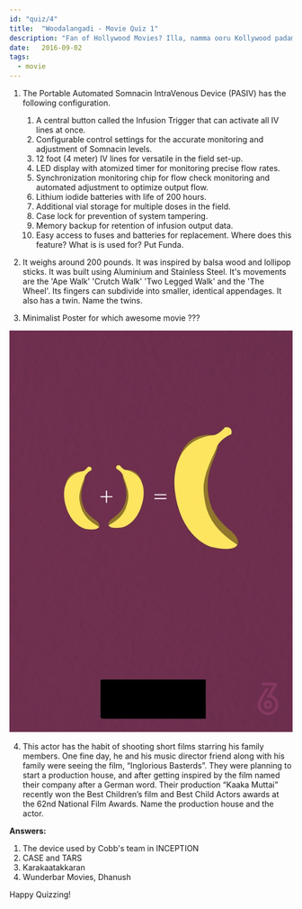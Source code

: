 ```yaml
---
id: "quiz/4"
title:  "Woodalangadi - Movie Quiz 1"
description: "Fan of Hollywood Movies? Illa, namma ooru Kollywood padama? This quiz has both!"
date:   2016-09-02
tags:
  - movie
---
```



1. The Portable Automated Somnacin IntraVenous Device (PASIV) has the following configuration.
    1. A central button called the Infusion Trigger that can activate all IV lines at once.
    2. Configurable control settings for the accurate monitoring and adjustment of Somnacin levels.
    3. 12 foot (4 meter) IV lines for versatile in the field set-up.
    4. LED display with atomized timer for monitoring precise flow rates.
    5. Synchronization monitoring chip for flow check monitoring and automated adjustment to optimize output flow.
    6. Lithium iodide batteries with life of 200 hours.
    7. Additional vial storage for multiple doses in the field.
    8. Case lock for prevention of system tampering.
    9. Memory backup for retention of infusion output data.
    10. Easy access to fuses and batteries for replacement. Where does this feature? What is is used for? Put Funda.

2. It weighs around 200 pounds. It was inspired by balsa wood and lollipop sticks. It was built using Aluminium and Stainless Steel. It's movements are the 'Ape Walk' 'Crutch Walk' 'Two Legged Walk' and the 'The Wheel'. Its fingers can subdivide into smaller, identical appendages. It also has a twin. Name the twins.

3.  Minimalist Poster for which awesome movie ???

![image](https://raw.githubusercontent.com/manojkarthick/QuizOn/master/images/karakk.jpg)

4. This actor has the habit of shooting short films starring his family members. One fine day, he and his music director friend along with his family were seeing the film, “Inglorious Basterds”. They were planning to start a production house, and after getting inspired by the film named their company after a German word. Their production “Kaaka Muttai” recently won the Best Children’s film and Best Child Actors awards at the 62nd National Film Awards. Name the production house and the actor.

**Answers:**

1. The device used by Cobb's team in INCEPTION
2. CASE and TARS
3. Karakaatakkaran
4. Wunderbar Movies, Dhanush


Happy Quizzing!

